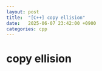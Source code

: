 ```yaml
---
layout: post
title:  "[C++] copy ellision"
date:   2025-06-07 23:42:00 +0900
categories: cpp
---
```


# copy ellision
